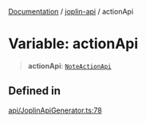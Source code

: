 [Documentation](../../packages.md) / [joplin-api](../index.md) / actionApi

# Variable: actionApi

> **actionApi**: [`NoteActionApi`](../classes/NoteActionApi.md)

## Defined in

[api/JoplinApiGenerator.ts:78](https://github.com/rxliuli/joplin-utils/blob/856dd8cbf75fe71932485581a99ca0e4ebcdd5e8/packages/joplin-api/src/api/JoplinApiGenerator.ts#L78)
